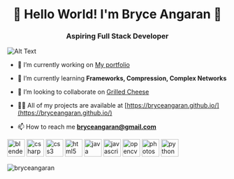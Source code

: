 <h1 align="center">👋 Hello World! I'm Bryce Angaran 👋</h1>

<h3 align="center">Aspiring Full Stack Developer</h3>

![Alt Text](https://mir-s3-cdn-cf.behance.net/project_modules/max_1200/4ff07986208593.5d9a654e92f36.gif)

- 🔭 I’m currently working on [My portfolio](https://bryceangaran.github.io/)

- 🌱 I’m currently learning **Frameworks, Compression, Complex Networks**

- 👯 I’m looking to collaborate on [Grilled Cheese](https://bryceangaran.github.io/)

- 👨‍💻 All of my projects are available at [https://bryceangaran.github.io/](https://bryceangaran.github.io/)

- 📫 How to reach me **bryceangaran@gmail.com**


<p align="left"><img src="https://download.blender.org/branding/community/blender_community_badge_white.svg" alt="blender" width="40" height="40"/> <img src="https://devicons.github.io/devicon/devicon.git/icons/csharp/csharp-original.svg" alt="csharp" width="40" height="40"/> <img src="https://devicons.github.io/devicon/devicon.git/icons/css3/css3-original-wordmark.svg" alt="css3" width="40" height="40"/> <img src="https://devicons.github.io/devicon/devicon.git/icons/html5/html5-original-wordmark.svg" alt="html5" width="40" height="40"/> <img src="https://devicons.github.io/devicon/devicon.git/icons/java/java-original-wordmark.svg" alt="java" width="40" height="40"/> <img src="https://devicons.github.io/devicon/devicon.git/icons/javascript/javascript-original.svg" alt="javascript" width="40" height="40"/> <img src="https://www.vectorlogo.zone/logos/opencv/opencv-icon.svg" alt="opencv" width="40" height="40"/> <img src="https://devicons.github.io/devicon/devicon.git/icons/photoshop/photoshop-plain.svg" alt="photoshop" width="40" height="40"/> <img src="https://devicons.github.io/devicon/devicon.git/icons/python/python-original.svg" alt="python" width="40" height="40"/></p><p><img align="left" src="https://github-readme-stats.vercel.app/api/top-langs/?username=bryceangaran&layout=compact&hide=html" alt="bryceangaran" /></p>




